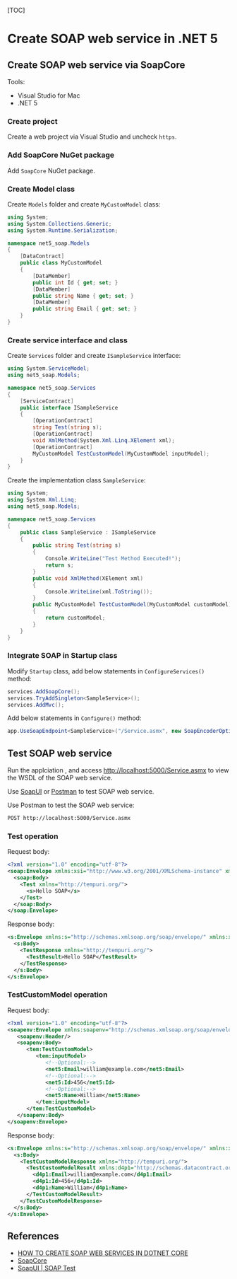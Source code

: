 [TOC]

# Create SOAP web service in .NET 5

## Create SOAP web service via SoapCore

Tools:
- Visual Studio for Mac
- .NET 5

### Create project
Create a web project via Visual Studio and uncheck `https`.

### Add SoapCore NuGet package
Add `SoapCore` NuGet package.

### Create Model class
Create `Models` folder and create `MyCustomModel` class:

```c#
using System;
using System.Collections.Generic;
using System.Runtime.Serialization;

namespace net5_soap.Models
{
    [DataContract]
    public class MyCustomModel
    {
        [DataMember]
        public int Id { get; set; }
        [DataMember]
        public string Name { get; set; }
        [DataMember]
        public string Email { get; set; }
    }
}
```

### Create service interface and class

Create `Services` folder and create `ISampleService` interface:

```c#
using System.ServiceModel;
using net5_soap.Models;

namespace net5_soap.Services
{
    [ServiceContract]
    public interface ISampleService
    {
        [OperationContract]
        string Test(string s);
        [OperationContract]
        void XmlMethod(System.Xml.Linq.XElement xml);
        [OperationContract]
        MyCustomModel TestCustomModel(MyCustomModel inputModel);
    }
}

```

Create the implementation class `SampleService`:

```c#
using System;
using System.Xml.Linq;
using net5_soap.Models;

namespace net5_soap.Services
{
    public class SampleService : ISampleService
    {
        public string Test(string s)
        {
            Console.WriteLine("Test Method Executed!");
            return s;
        }
        public void XmlMethod(XElement xml)
        {
            Console.WriteLine(xml.ToString());
        }
        public MyCustomModel TestCustomModel(MyCustomModel customModel)
        {
            return customModel;
        }
    }
}
```

### Integrate SOAP in Startup class

Modify `Startup` class, add below statements in `ConfigureServices()` method:

```c#
services.AddSoapCore();
services.TryAddSingleton<SampleService>();
services.AddMvc();
```

Add below statements in `Configure()` method:

```c#
app.UseSoapEndpoint<SampleService>("/Service.asmx", new SoapEncoderOptions());
```



## Test SOAP web service

Run the applciation , and access <http://localhost:5000/Service.asmx> to view the WSDL of the SOAP web service.

Use [SoapUI](https://www.soapui.org/) or [Postman](https://www.postman.com/) to test SOAP web service.

Use Postman to test the SOAP web service:

```bash
POST http://localhost:5000/Service.asmx
```

### Test operation

Request body:

```xml
<?xml version="1.0" encoding="utf-8"?>
<soap:Envelope xmlns:xsi="http://www.w3.org/2001/XMLSchema-instance" xmlns:xsd="http://www.w3.org/2001/XMLSchema" xmlns:soap="http://schemas.xmlsoap.org/soap/envelope/">
  <soap:Body>
    <Test xmlns="http://tempuri.org/">
      <s>Hello SOAP</s>
    </Test>
  </soap:Body>
</soap:Envelope>
```



Response body:

```xml
<s:Envelope xmlns:s="http://schemas.xmlsoap.org/soap/envelope/" xmlns:xsd="http://www.w3.org/2001/XMLSchema" xmlns:xsi="http://www.w3.org/2001/XMLSchema-instance">
  <s:Body>
    <TestResponse xmlns="http://tempuri.org/">
      <TestResult>Hello SOAP</TestResult>
    </TestResponse>
  </s:Body>
</s:Envelope>
```



### TestCustomModel operation

Request body:

```xml
<?xml version="1.0" encoding="utf-8"?>
<soapenv:Envelope xmlns:soapenv="http://schemas.xmlsoap.org/soap/envelope/" xmlns:tem="http://tempuri.org/" xmlns:net5="http://schemas.datacontract.org/2004/07/net5_soap.Models">
   <soapenv:Header/>
   <soapenv:Body>
      <tem:TestCustomModel>
         <tem:inputModel>
            <!--Optional:-->
            <net5:Email>william@example.com</net5:Email>
            <!--Optional:-->
            <net5:Id>456</net5:Id>
            <!--Optional:-->
            <net5:Name>William</net5:Name>
         </tem:inputModel>
      </tem:TestCustomModel>
   </soapenv:Body>
</soapenv:Envelope>
```



Response body:

```xml
<s:Envelope xmlns:s="http://schemas.xmlsoap.org/soap/envelope/" xmlns:xsd="http://www.w3.org/2001/XMLSchema" xmlns:xsi="http://www.w3.org/2001/XMLSchema-instance">
  <s:Body>
    <TestCustomModelResponse xmlns="http://tempuri.org/">
      <TestCustomModelResult xmlns:d4p1="http://schemas.datacontract.org/2004/07/net5_soap.Models" xmlns:i="http://www.w3.org/2001/XMLSchema-instance">
        <d4p1:Email>william@example.com</d4p1:Email>
        <d4p1:Id>456</d4p1:Id>
        <d4p1:Name>William</d4p1:Name>
      </TestCustomModelResult>
    </TestCustomModelResponse>
  </s:Body>
</s:Envelope>
```





## References

- [HOW TO CREATE SOAP WEB SERVICES IN DOTNET CORE](https://dottutorials.net/creating-soap-web-services-dot-net-core-tutorial/)
- [SoapCore](https://github.com/DigDes/SoapCore)
- [SoapUI | SOAP Test](https://www.soapui.org/getting-started/soap-test/)

